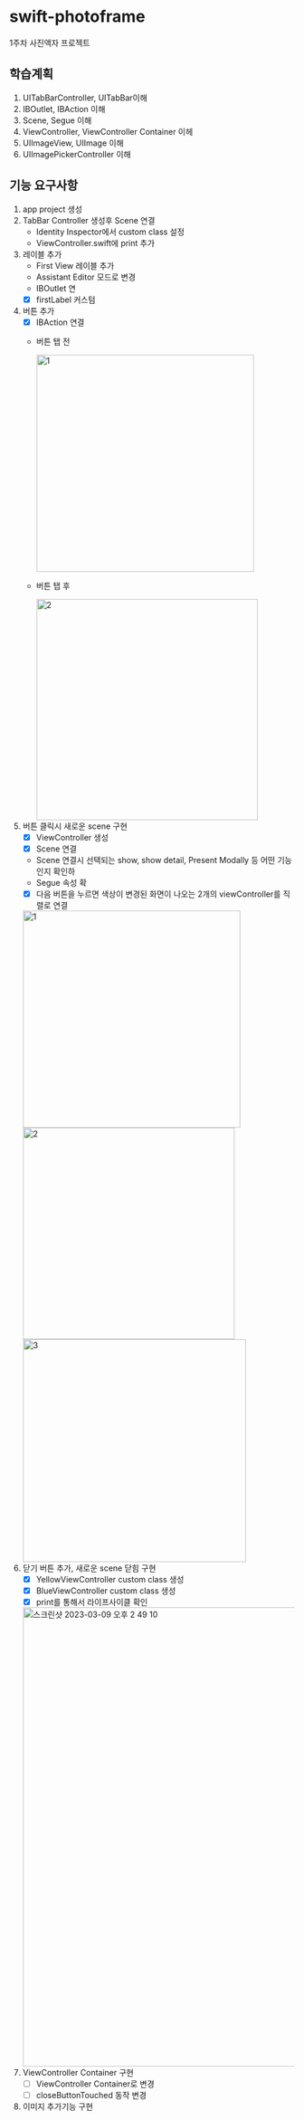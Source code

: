 # swift-photoframe
1주차 사진액자 프로젝트

## 학습계획
1. UITabBarController, UITabBar이해
2. IBOutlet, IBAction 이해
3. Scene, Segue 이해
4. ViewController, ViewController Container 이헤
5. UIImageView, UIImage 이해
6. UIImagePickerController 이해

## 기능 요구사항
1. app project 생성
2. TabBar Controller 생성후 Scene 연결
    - Identity Inspector에서 custom class 설정
    - ViewController.swift에 print 추가
3. 레이블 추가
    - First View 레이블 추가
    - Assistant Editor 모드로 변경
    - IBOutlet 연
    - [x] firstLabel 커스텀
4. 버튼 추가
    - [x] IBAction 연결
    - 버튼 탭 전
    
        <img width="384" alt="1" src="https://user-images.githubusercontent.com/86761640/223652431-fdd78e4a-99f9-42f7-97b1-d7e4b64da097.png">
    - 버튼 탭 후
    
        <img width="391" alt="2" src="https://user-images.githubusercontent.com/86761640/223652443-46d97d3e-0cf9-44c3-9fea-01bbd906604a.png">
5. 버튼 클릭시 새로운 scene 구현
    - [x] ViewController 생성
    - [x] Scene 연결
    - Scene 연결시 선택되는 show, show detail, Present Modally 등 어떤 기능인지 확인하
    - Segue 속성 확
    - [x] 다음 버튼을 누르면 색상이 변경된 화면이 나오는 2개의 viewController를 직렬로 연결
    <img width="384" alt="1" src="https://user-images.githubusercontent.com/86761640/223926682-9623cb19-fa5f-403f-b761-af415a566a19.png">
    <img width="374" alt="2" src="https://user-images.githubusercontent.com/86761640/223926689-41326983-a1f2-455e-9a3a-ede04917fffe.png">
    <img width="394" alt="3" src="https://user-images.githubusercontent.com/86761640/223926696-37c06533-535f-4234-b968-ead5467f7096.png">
6. 닫기 버튼 추가, 새로운 scene 닫힘 구현
    - [x] YellowViewController custom class 생성
    - [x] BlueViewController custom class 생성
    - [x] print를 통해서 라이프사이클 확인
    <img width="812" alt="스크린샷 2023-03-09 오후 2 49 10" src="https://user-images.githubusercontent.com/86761640/223932274-8e3602d5-eef0-457b-82e9-b46a9337c57d.png">
7. ViewController Container 구현
    - [ ] ViewController Container로 변경
    - [ ] closeButtonTouched 동작 변경   
8. 이미지 추가기능 구현
